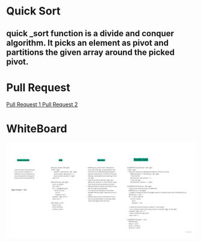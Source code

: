 # Quick Sort

## quick _sort function is a divide and conquer algorithm. It picks an element as pivot and partitions the given array around the picked pivot. 

# Pull Request 
[Pull Request 1 ](https://github.com/Rawan199812/401-data-structure/pull/13)
[Pull Request 2 ](https://github.com/Rawan199812/401-data-structure/pull/13)



# WhiteBoard

![img](quick.jpg)
